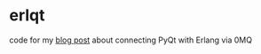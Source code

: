 erlqt
=====

code for my <a href="http://23min.com/2013/03/erlang-to-pyqt-via-0mq/" target="_blank">blog post</a> about connecting PyQt with Erlang via 0MQ
